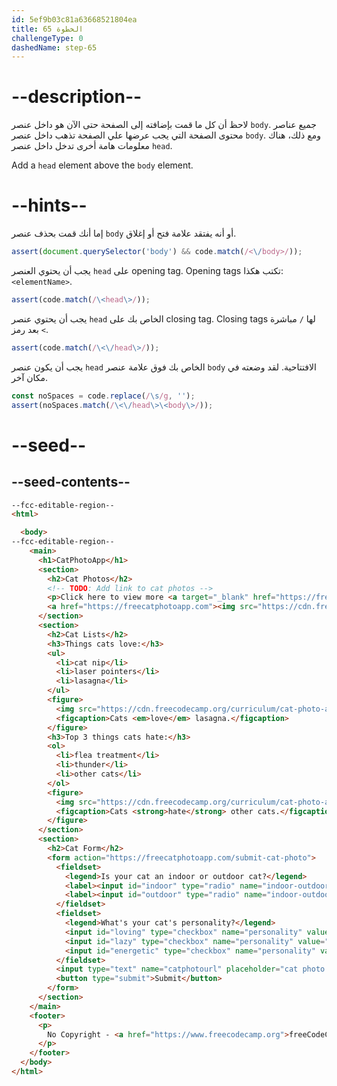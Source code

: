 ```yaml
---
id: 5ef9b03c81a63668521804ea
title: الخطوة 65
challengeType: 0
dashedName: step-65
---
```


# --description--

لاحظ أن كل ما قمت بإضافته إلى الصفحة حتى الآن هو داخل عنصر `body`. جميع عناصر محتوى الصفحة التي يجب عرضها علي الصفحة تذهب داخل عنصر `body`. ومع ذلك، هناك معلومات هامة أخرى تدخل داخل عنصر `head`.

Add a `head` element above the `body` element.

# --hints--

إما أنك قمت بحذف عنصر `body` أو أنه يفتقد علامة فتح أو إغلاق.

```js
assert(document.querySelector('body') && code.match(/<\/body>/));
```

يجب أن يحتوي العنصر `head` على opening tag. Opening tags تكتب هكذا: `<elementName>`.

```js
assert(code.match(/\<head\>/));
```

يجب أن يحتوي عنصر `head` الخاص بك على closing tag. Closing tags لها `/` مباشرة بعد رمز `<`.

```js
assert(code.match(/\<\/head\>/));
```

يجب أن يكون عنصر `head` الخاص بك فوق علامة عنصر `body` الافتتاحية. لقد وضعته في مكان آخر.

```js
const noSpaces = code.replace(/\s/g, '');
assert(noSpaces.match(/\<\/head\>\<body\>/));
```

# --seed--

## --seed-contents--

```html
--fcc-editable-region--
<html>

  <body>
--fcc-editable-region--
    <main>
      <h1>CatPhotoApp</h1>
      <section>
        <h2>Cat Photos</h2>
        <!-- TODO: Add link to cat photos -->
        <p>Click here to view more <a target="_blank" href="https://freecatphotoapp.com">cat photos</a>.</p>
        <a href="https://freecatphotoapp.com"><img src="https://cdn.freecodecamp.org/curriculum/cat-photo-app/relaxing-cat.jpg" alt="A cute orange cat lying on its back."></a>
      </section>
      <section>
        <h2>Cat Lists</h2>
        <h3>Things cats love:</h3>
        <ul>
          <li>cat nip</li>
          <li>laser pointers</li>
          <li>lasagna</li>
        </ul>
        <figure>
          <img src="https://cdn.freecodecamp.org/curriculum/cat-photo-app/lasagna.jpg" alt="A slice of lasagna on a plate.">
          <figcaption>Cats <em>love</em> lasagna.</figcaption>  
        </figure>
        <h3>Top 3 things cats hate:</h3>
        <ol>
          <li>flea treatment</li>
          <li>thunder</li>
          <li>other cats</li>
        </ol>
        <figure>
          <img src="https://cdn.freecodecamp.org/curriculum/cat-photo-app/cats.jpg" alt="Five cats looking around a field.">
          <figcaption>Cats <strong>hate</strong> other cats.</figcaption>  
        </figure>
      </section>
      <section>
        <h2>Cat Form</h2>
        <form action="https://freecatphotoapp.com/submit-cat-photo">
          <fieldset>
            <legend>Is your cat an indoor or outdoor cat?</legend>
            <label><input id="indoor" type="radio" name="indoor-outdoor" value="indoor" checked> Indoor</label>
            <label><input id="outdoor" type="radio" name="indoor-outdoor" value="outdoor"> Outdoor</label>
          </fieldset>
          <fieldset>
            <legend>What's your cat's personality?</legend>
            <input id="loving" type="checkbox" name="personality" value="loving" checked> <label for="loving">Loving</label>
            <input id="lazy" type="checkbox" name="personality" value="lazy"> <label for="lazy">Lazy</label>
            <input id="energetic" type="checkbox" name="personality" value="energetic"> <label for="energetic">Energetic</label>
          </fieldset>
          <input type="text" name="catphotourl" placeholder="cat photo URL" required>
          <button type="submit">Submit</button>
        </form>
      </section>
    </main>
    <footer>
      <p>
        No Copyright - <a href="https://www.freecodecamp.org">freeCodeCamp.org</a>
      </p>
    </footer>
  </body>
</html>
```

